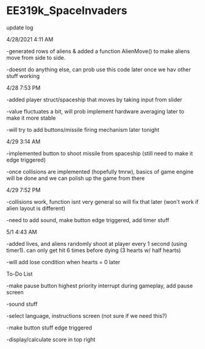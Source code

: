 # EE319k_SpaceInvaders

update log 

4/28/2021 4:11 AM

-generated rows of aliens & added a function AlienMove() to make aliens move from side to side.

-doesnt do anything else, can prob use this code later once we hav other stuff working

4/28 7:53 PM

-added player struct/spaceship that moves by taking input from slider

-value fluctuates a bit, will prob implement hardware averaging later to make it more stable

-will try to add buttons/missile firing mechanism later tonight

4/29 3:14 AM

-implemented button to shoot missile from spaceship (still need to make it edge triggered)

-once collisions are implemented (hopefully tmrw), basics of game engine will be done and we can polish up the game from there

4/29 7:52 PM

-collisions work, function isnt very general so will fix that later (won't work if alien layout is different)

-need to add sound, make button edge triggered, add timer stuff

5/1 4:43 AM

-added lives, and aliens randomly shoot at player every 1 second (using timer1). can only get hit 6 times before dying (3 hearts w/ half hearts)

-will add lose condition when hearts = 0 later

To-Do List

-make pause button highest priority interrupt during gameplay, add pause screen

-sound stuff

-select language, instructions screen (not sure if we need this?)

-make button stuff edge triggered 

-display/calculate score in top right
